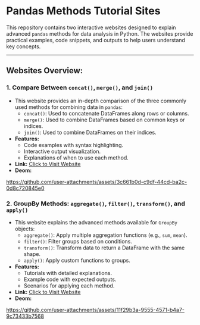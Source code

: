 # Pandas Methods Tutorial Sites

This repository contains two interactive websites designed to explain advanced `pandas` methods for data analysis in Python. The websites provide practical examples, code snippets, and outputs to help users understand key concepts.

---

## Websites Overview:

### 1. Compare Between `concat()`, `merge()`, and `join()`
- This website provides an in-depth comparison of the three commonly used methods for combining data in `pandas`:
  - `concat()`: Used to concatenate DataFrames along rows or columns.
  - `merge()`: Used to combine DataFrames based on common keys or indices.
  - `join()`: Used to combine DataFrames on their indices.
- **Features:**
  - Code examples with syntax highlighting.
  - Interactive output visualization.
  - Explanations of when to use each method.
- **Link:** [Click to Visit Website](https://fatimaalzahrani.github.io/Pandas-Tutorials/1.%20Compine%20Methods/)
- **Deom:**

https://github.com/user-attachments/assets/3c661b0d-c9df-44cd-ba2c-0d8c720845e0


  

### 2. GroupBy Methods: `aggregate()`, `filter()`, `transform()`, and `apply()`
- This website explains the advanced methods available for `GroupBy` objects:
  - `aggregate()`: Apply multiple aggregation functions (e.g., `sum`, `mean`).
  - `filter()`: Filter groups based on conditions.
  - `transform()`: Transform data to return a DataFrame with the same shape.
  - `apply()`: Apply custom functions to groups.
- **Features:**
  - Tutorials with detailed explanations.
  - Example code with expected outputs.
  - Scenarios for applying each method.
- **Link:** [Click to Visit Website](https://fatimaalzahrani.github.io/Pandas-Tutorials/2.%20Groupby%20Methods/)
- **Deom:**


https://github.com/user-attachments/assets/11f29b3a-9555-4571-b4a7-9c73433b7568


